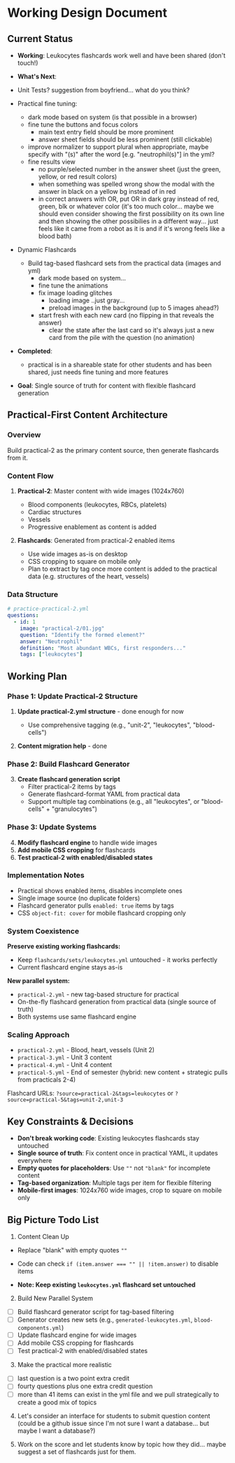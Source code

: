 # Working Design Document

## Current Status
- **Working**: Leukocytes flashcards work well and have been shared (don't touch!)

- **What's Next**: 

- Unit Tests? suggestion from boyfriend... what do you think?
   
- Practical fine tuning:
   - dark mode based on system (is that possible in a browser)
   - fine tune the buttons and focus colors
      - main text entry field should be more prominent
      - answer sheet fields should be less prominent (still clickable)
   - improve normalizer to support plural when appropriate, maybe specify with "(s)" after the word [e.g. "neutrophil(s)"] in the yml?
   - fine results view
      - no purple/selected number in the answer sheet (just the green, yellow, or red result colors)
      - when something was spelled wrong show the modal with the answer in black on a yellow bg instead of in red
      - in correct answers with OR, put OR in dark gray instead of red, green, blk or whatever color (it's too much color... maybe we should even consider showing the first possibility on its own line and then showing the other possibilies in a different way... just feels like it came from a robot as it is and if it's wrong feels like a blood bath)

- Dynamic Flashcards
   - Build tag-based flashcard sets from the practical data (images and yml)
      - dark mode based on system...
      - fine tune the animations
      - fix image loading glitches
         - loading image ..just gray...
         - preload images in the background (up to 5 images ahead?)
      - start fresh with each new card (no flipping in that reveals the answer)
         - clear the state after the last card so it's always just a new card from the pile with the question (no animation)
      

- **Completed**:
   - practical is in a shareable state for other students and has been shared, just needs fine tuning and more features

   
- **Goal**: Single source of truth for content with flexible flashcard generation

## Practical-First Content Architecture

### Overview
Build practical-2 as the primary content source, then generate flashcards from it.

### Content Flow
1. **Practical-2**: Master content with wide images (1024x760)
   - Blood components (leukocytes, RBCs, platelets)
   - Cardiac structures
   - Vessels
   - Progressive enablement as content is added

2. **Flashcards**: Generated from practical-2 enabled items
   - Use wide images as-is on desktop
   - CSS cropping to square on mobile only
   - Plan to extract by tag once more content is added to the practical data (e.g. structures of the heart, vessels)

### Data Structure
```yaml
# practice-practical-2.yml
questions:
  - id: 1
    image: "practical-2/01.jpg"
    question: "Identify the formed element?"
    answer: "Neutrophil"
    definition: "Most abundant WBCs, first responders..."
    tags: ["leukocytes"]
```

## Working Plan

### Phase 1: Update Practical-2 Structure
1. **Update practical-2.yml structure** - done enough for now
   - Use comprehensive tagging (e.g., "unit-2", "leukocytes", "blood-cells")

2. **Content migration help** - done


### Phase 2: Build Flashcard Generator
3. **Create flashcard generation script**
   - Filter practical-2 items by tags
   - Generate flashcard-format YAML from practical data
   - Support multiple tag combinations (e.g., all "leukocytes", or "blood-cells" + "granulocytes")

### Phase 3: Update Systems
4. **Modify flashcard engine** to handle wide images
5. **Add mobile CSS cropping** for flashcards
6. **Test practical-2 with enabled/disabled states**

### Implementation Notes
- Practical shows enabled items, disables incomplete ones
- Single image source (no duplicate folders)
- Flashcard generator pulls `enabled: true` items by tags
- CSS `object-fit: cover` for mobile flashcard cropping only

### System Coexistence
**Preserve existing working flashcards:**
- Keep `flashcards/sets/leukocytes.yml` untouched - it works perfectly
- Current flashcard engine stays as-is

**New parallel system:**
- `practical-2.yml` - new tag-based structure for practical
- On-the-fly flashcard generation from practical data (single source of truth)
- Both systems use same flashcard engine

### Scaling Approach
- `practical-2.yml` - Blood, heart, vessels (Unit 2)
- `practical-3.yml` - Unit 3 content
- `practical-4.yml` - Unit 4 content
- `practical-5.yml` - End of semester (hybrid: new content + strategic pulls from practicals 2-4)

Flashcard URLs: `?source=practical-2&tags=leukocytes` or `?source=practical-5&tags=unit-2,unit-3`

## Key Constraints & Decisions
- **Don't break working code**: Existing leukocytes flashcards stay untouched
- **Single source of truth**: Fix content once in practical YAML, it updates everywhere
- **Empty quotes for placeholders**: Use `""` not `"blank"` for incomplete content
- **Tag-based organization**: Multiple tags per item for flexible filtering
- **Mobile-first images**: 1024x760 wide images, crop to square on mobile only

## Big Picture Todo List

1. Content Clean Up
  - Replace "blank" with empty quotes `""`
  - Code can check `if (item.answer === "" || !item.answer)` to disable items
  
- **Note: Keep existing `leukocytes.yml` flashcard set untouched**

2. Build New Parallel System
- [ ] Build flashcard generator script for tag-based filtering
- [ ] Generator creates new sets (e.g., `generated-leukocytes.yml`, `blood-components.yml`)
- [ ] Update flashcard engine for wide images
- [ ] Add mobile CSS cropping for flashcards
- [ ] Test practical-2 with enabled/disabled states

3. Make the practical more realistic
- [ ] last question is a two point extra credit
- [ ] fourty questions plus one extra credit question 
- [ ] more than 41 items can exist in the yml file and we pull strategically to create a good mix of topics

4. Let's consider an interface for students to submit question content (could be a github issue since I'm not sure I want a database... but maybe I want a database?)

5. Work on the score and let students know by topic how they did... maybe suggest a set of flashcards just for them. 

